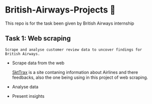 # British-Airways-Projects 

This repo is for the task been given by British Airways internship

## Task 1: Web scraping
    Scrape and analyse customer review data to uncover findings for British Airways.

- Scrape data from the web
    
    [SktTrax](https://www.airlinequality.com/airline-reviews) is a site contaning information about Airlines and there feedbacks, also the one being using in this project of web scraping.
- Analyse data

- Present insights
